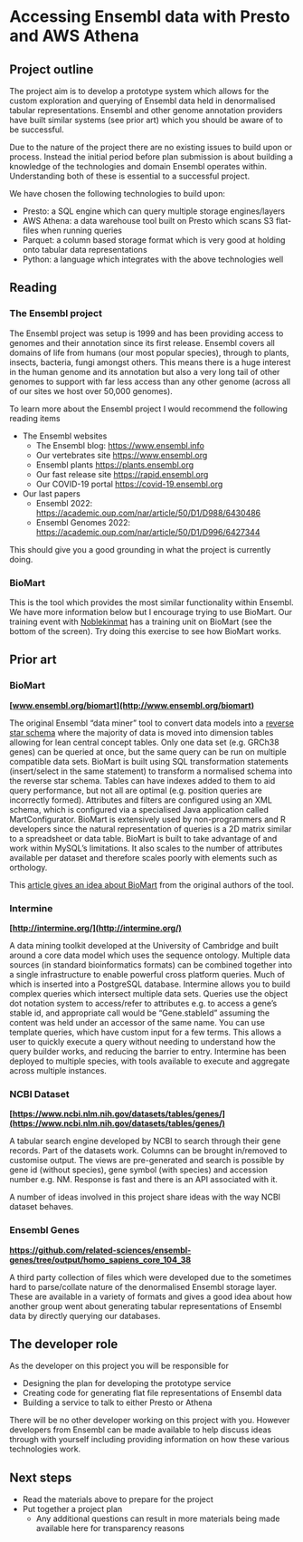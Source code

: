 # Accessing Ensembl data with Presto and AWS Athena

## Project outline
The project aim is to develop a prototype system which allows for the custom exploration and querying of Ensembl data held in denormalised tabular representations. Ensembl and other genome annotation providers have built similar systems (see prior art) which you should be aware of to be successful.

Due to the nature of the project there are no existing issues to build upon or process. Instead the initial period before plan submission is about building a knowledge of the technologies and domain Ensembl operates within. Understanding both of these is essential to a successful project.

We have chosen the following technologies to build upon:

 - Presto: a SQL engine which can query multiple storage engines/layers
 - AWS Athena: a data warehouse tool built on Presto which scans S3 flat-files when running queries
 - Parquet: a column based storage format which is very good at holding onto tabular data representations
 - Python: a language which integrates with the above technologies well

## Reading
### The Ensembl project
The Ensembl project was setup is 1999 and has been providing access to genomes and their annotation since its first release. Ensembl covers all domains of life from humans (our most popular species), through to plants, insects, bacteria, fungi amongst others. This means there is a huge interest in the human genome and its annotation but also a very long tail of other genomes to support  with far less access than any other genome (across all of our sites we host over 50,000 genomes).

To learn more about the Ensembl project I would recommend the following reading items

- The Ensembl websites 
	- The Ensembl blog: https://www.ensembl.info
	- Our vertebrates site https://www.ensembl.org
	- Ensembl plants https://plants.ensembl.org
	- Our fast release site https://rapid.ensembl.org
	- Our COVID-19 portal https://covid-19.ensembl.org
- Our last papers
	- Ensembl 2022: https://academic.oup.com/nar/article/50/D1/D988/6430486
	- Ensembl Genomes 2022: https://academic.oup.com/nar/article/50/D1/D996/6427344

This should give you a good grounding in what the project is currently doing.

### BioMart

This is the tool which provides the most similar functionality within Ensembl. We have more information below but I encourage trying to use BioMart. Our training event with [Noblekinmat](https://training.ensembl.org/events/2022/2022-02-24-Noblekinmat) has a training unit on BioMart (see the bottom of the screen). Try doing this exercise to see how BioMart works.

## Prior art

### BioMart

**[www.ensembl.org/biomart](http://www.ensembl.org/biomart)**

The original Ensembl “data miner” tool to convert data models into a [reverse star schema](https://en.wikipedia.org/wiki/Reverse_star_schema) where the majority of data is moved into dimension tables allowing for lean central concept tables. Only one data set (e.g. GRCh38 genes) can be queried at once, but the same query can be run on multiple compatible data sets. BioMart is built using SQL transformation statements (insert/select in the same statement) to transform a normalised schema into the reverse star schema. Tables can have indexes added to them to aid query performance, but not all are optimal (e.g. position queries are incorrectly formed). Attributes and filters are configured using an XML schema, which is configured via a specialised Java application called MartConfigurator. BioMart is extensively used by non-programmers and R developers since the natural representation of queries is a 2D matrix similar to a spreadsheet or data table. BioMart is built to take advantage of and work within MySQL’s limitations. It also scales to the number of attributes available per dataset and therefore scales poorly with elements such as orthology.

This [article gives an idea about BioMart](https://bmcgenomics.biomedcentral.com/articles/10.1186/1471-2164-10-22) from the original authors of the tool.

### Intermine

**[http://intermine.org/](http://intermine.org/)**

A data mining toolkit developed at the University of Cambridge and built around a core data model which uses the sequence ontology. Multiple data sources (in standard bioinformatics formats) can be combined together into a single infrastructure to enable powerful cross platform queries. Much of which is inserted into a PostgreSQL database. Intermine allows you to build complex queries which intersect multiple data sets. Queries use the object dot notation system to access/refer to attributes e.g. to access a gene’s stable id, and appropriate call would be “Gene.stableId” assuming the content was held under an accessor of the same name. You can use template queries, which have custom input for a few terms. This allows a user to quickly execute a query without needing to understand how the query builder works, and reducing the barrier to entry. Intermine has been deployed to multiple species, with tools available to execute and aggregate across multiple instances.

### NCBI Dataset

**[https://www.ncbi.nlm.nih.gov/datasets/tables/genes/](https://www.ncbi.nlm.nih.gov/datasets/tables/genes/)**

A tabular search engine developed by NCBI to search through their gene records. Part of the datasets work. Columns can be brought in/removed to customise output. The views are pre-generated and search is possible by gene id (without species), gene symbol (with species) and accession number e.g. NM. Response is fast and there is an API associated with it.

A number of ideas involved in this project share ideas with the way NCBI dataset behaves.

### Ensembl Genes

**https://github.com/related-sciences/ensembl-genes/tree/output/homo_sapiens_core_104_38**

A third party collection of files which were developed due to the sometimes hard to parse/collate nature of the denormalised Ensembl storage layer. These are available in a variety of formats and gives a good idea about how another group went about generating tabular representations of Ensembl data by directly querying our databases.

## The developer role

As the developer on this project you will be responsible for

- Designing the plan for developing the prototype service
- Creating code for generating flat file representations of Ensembl data
- Building a service to talk to either Presto or Athena

There will be no other developer working on this project with you. However developers from Ensembl can be made available to help discuss ideas through with yourself including providing information on how these various technologies work.

## Next steps

- Read the materials above to prepare for the project
- Put together a project plan
	- Any additional questions can result in more materials being made available here for transparency reasons

